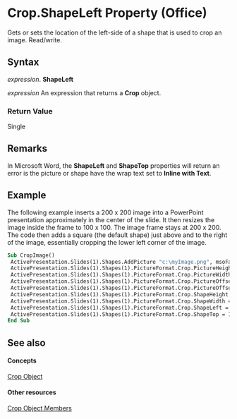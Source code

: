 
# Crop.ShapeLeft Property (Office)

Gets or sets the location of the left-side of a shape that is used to crop an image. Read/write.


## Syntax

 _expression_. **ShapeLeft**

 _expression_ An expression that returns a **Crop** object.


### Return Value

Single


## Remarks

In Microsoft Word, the  **ShapeLeft** and **ShapeTop** properties will return an error is the picture or shape have the wrap text set to **Inline with Text**.


## Example

The following example inserts a 200 x 200 image into a PowerPoint presentation approximately in the center of the slide. It then resizes the image inside the frame to 100 x 100. The image frame stays at 200 x 200. The code then adds a square (the default shape) just above and to the right of the image, essentially cropping the lower left corner of the image.


```vb
Sub CropImage() 
 ActivePresentation.Slides(1).Shapes.AddPicture "c:\myImage.png", msoFalse, msoTrue, 250,150, 200, 200 
 ActivePresentation.Slides(1).Shapes(1).PictureFormat.Crop.PictureHeight = 100 
 ActivePresentation.Slides(1).Shapes(1).PictureFormat.Crop.PictureWidth = 100 
 ActivePresentation.Slides(1).Shapes(1).PictureFormat.Crop.PictureOffsetX = 0 
 ActivePresentation.Slides(1).Shapes(1).PictureFormat.Crop.PictureOffsetY = 0 
 ActivePresentation.Slides(1).Shapes(1).PictureFormat.Crop.ShapeHeight = 100 
 ActivePresentation.Slides(1).Shapes(1).PictureFormat.Crop.ShapeWidth = 100 
 ActivePresentation.Slides(1).Shapes(1).PictureFormat.Crop.ShapeLeft = 330 
 ActivePresentation.Slides(1).Shapes(1).PictureFormat.Crop.ShapeTop = 170 
End Sub
```


## See also


#### Concepts


[Crop Object](21ac150e-0a8f-c77b-717f-bf38fbced5a3.md)
#### Other resources


[Crop Object Members](bd31aced-3364-657b-a5cd-1edf21d67029.md)